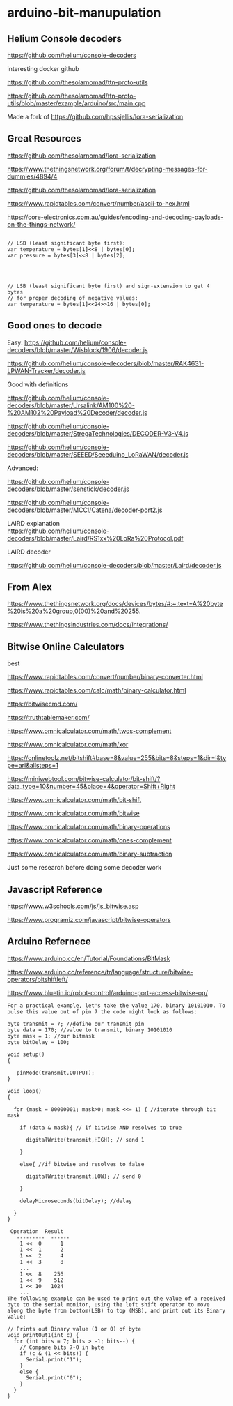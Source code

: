 # arduino-bit-manupulation

## Helium Console decoders

https://github.com/helium/console-decoders




interesting docker github

https://github.com/thesolarnomad/ttn-proto-utils


https://github.com/thesolarnomad/ttn-proto-utils/blob/master/example/arduino/src/main.cpp


Made a fork of     https://github.com/hpssjellis/lora-serialization

## Great Resources

https://github.com/thesolarnomad/lora-serialization



https://www.thethingsnetwork.org/forum/t/decrypting-messages-for-dummies/4894/4

https://github.com/thesolarnomad/lora-serialization

https://www.rapidtables.com/convert/number/ascii-to-hex.html

https://core-electronics.com.au/guides/encoding-and-decoding-payloads-on-the-things-network/


```

// LSB (least significant byte first):
var temperature = bytes[1]<<8 | bytes[0];
var pressure = bytes[3]<<8 | bytes[2];




// LSB (least significant byte first) and sign-extension to get 4 bytes 
// for proper decoding of negative values:
var temperature = bytes[1]<<24>>16 | bytes[0];

```


## Good ones to decode

Easy:
https://github.com/helium/console-decoders/blob/master/Wisblock/1906/decoder.js

https://github.com/helium/console-decoders/blob/master/RAK4631-LPWAN-Tracker/decoder.js






Good with definitions

https://github.com/helium/console-decoders/blob/master/Ursalink/AM100%20-%20AM102%20Payload%20Decoder/decoder.js

https://github.com/helium/console-decoders/blob/master/StregaTechnologies/DECODER-V3-V4.js

https://github.com/helium/console-decoders/blob/master/SEEED/Seeeduino_LoRaWAN/decoder.js




Advanced:

https://github.com/helium/console-decoders/blob/master/senstick/decoder.js

https://github.com/helium/console-decoders/blob/master/MCCI/Catena/decoder-port2.js


LAIRD explanation   
https://github.com/helium/console-decoders/blob/master/Laird/RS1xx%20LoRa%20Protocol.pdf

LAIRD decoder

https://github.com/helium/console-decoders/blob/master/Laird/decoder.js


## From Alex

https://www.thethingsnetwork.org/docs/devices/bytes/#:~:text=A%20byte%20is%20a%20group,0(00)%20and%20255.

https://www.thethingsindustries.com/docs/integrations/




## Bitwise Online Calculators

best

https://www.rapidtables.com/convert/number/binary-converter.html


https://www.rapidtables.com/calc/math/binary-calculator.html

https://bitwisecmd.com/

https://truthtablemaker.com/    



https://www.omnicalculator.com/math/twos-complement

https://www.omnicalculator.com/math/xor


https://onlinetoolz.net/bitshift#base=8&value=255&bits=8&steps=1&dir=l&type=ari&allsteps=1

https://miniwebtool.com/bitwise-calculator/bit-shift/?data_type=10&number=45&place=4&operator=Shift+Right

https://www.omnicalculator.com/math/bit-shift

https://www.omnicalculator.com/math/bitwise

https://www.omnicalculator.com/math/binary-operations


https://www.omnicalculator.com/math/ones-complement


https://www.omnicalculator.com/math/binary-subtraction

Just some research before doing some decoder work

## Javascript Reference

https://www.w3schools.com/js/js_bitwise.asp

https://www.programiz.com/javascript/bitwise-operators



## Arduino Refernece
https://www.arduino.cc/en/Tutorial/Foundations/BitMask

https://www.arduino.cc/reference/tr/language/structure/bitwise-operators/bitshiftleft/

https://www.bluetin.io/robot-control/arduino-port-access-bitwise-op/


```
For a practical example, let's take the value 170, binary 10101010. To pulse this value out of pin 7 the code might look as follows:

byte transmit = 7; //define our transmit pin
byte data = 170; //value to transmit, binary 10101010
byte mask = 1; //our bitmask
byte bitDelay = 100;

void setup()
{

   pinMode(transmit,OUTPUT);
}

void loop()
{

  for (mask = 00000001; mask>0; mask <<= 1) { //iterate through bit mask

    if (data & mask){ // if bitwise AND resolves to true

      digitalWrite(transmit,HIGH); // send 1

    }

    else{ //if bitwise and resolves to false

      digitalWrite(transmit,LOW); // send 0

    }

    delayMicroseconds(bitDelay); //delay

  }
}

```





```
 Operation  Result
   ---------  ------
    1 <<  0      1
    1 <<  1      2
    1 <<  2      4
    1 <<  3      8
    ...
    1 <<  8    256
    1 <<  9    512
    1 << 10   1024
    ...
The following example can be used to print out the value of a received byte to the serial monitor, using the left shift operator to move along the byte from bottom(LSB) to top (MSB), and print out its Binary value:

// Prints out Binary value (1 or 0) of byte
void printOut1(int c) {
  for (int bits = 7; bits > -1; bits--) {
    // Compare bits 7-0 in byte
    if (c & (1 << bits)) {
      Serial.print("1");
    }
    else {
      Serial.print("0");
    }
  }
}
```





